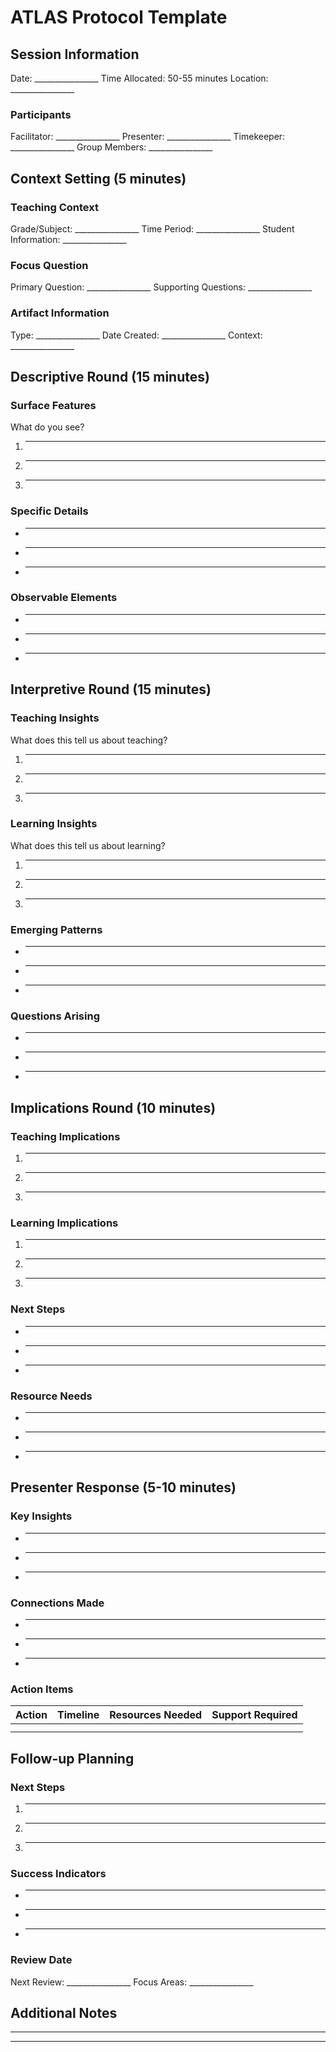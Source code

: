 # ATLAS Protocol Template

## Session Information
Date: ________________
Time Allocated: 50-55 minutes
Location: ________________

### Participants
Facilitator: ________________
Presenter: ________________
Timekeeper: ________________
Group Members: ________________

## Context Setting (5 minutes)

### Teaching Context
Grade/Subject: ________________
Time Period: ________________
Student Information: ________________

### Focus Question
Primary Question: ________________
Supporting Questions: ________________

### Artifact Information
Type: ________________
Date Created: ________________
Context: ________________

## Descriptive Round (15 minutes)

### Surface Features
What do you see?
1. ________________
2. ________________
3. ________________

### Specific Details
- ________________
- ________________
- ________________

### Observable Elements
- ________________
- ________________
- ________________

## Interpretive Round (15 minutes)

### Teaching Insights
What does this tell us about teaching?
1. ________________
2. ________________
3. ________________

### Learning Insights
What does this tell us about learning?
1. ________________
2. ________________
3. ________________

### Emerging Patterns
- ________________
- ________________
- ________________

### Questions Arising
- ________________
- ________________
- ________________

## Implications Round (10 minutes)

### Teaching Implications
1. ________________
2. ________________
3. ________________

### Learning Implications
1. ________________
2. ________________
3. ________________

### Next Steps
- ________________
- ________________
- ________________

### Resource Needs
- ________________
- ________________
- ________________

## Presenter Response (5-10 minutes)

### Key Insights
- ________________
- ________________
- ________________

### Connections Made
- ________________
- ________________
- ________________

### Action Items
| Action | Timeline | Resources Needed | Support Required |
|--------|----------|------------------|------------------|
|        |          |                  |                  |
|        |          |                  |                  |

## Follow-up Planning

### Next Steps
1. ________________
2. ________________
3. ________________

### Success Indicators
- ________________
- ________________
- ________________

### Review Date
Next Review: ________________
Focus Areas: ________________

## Additional Notes
________________
________________